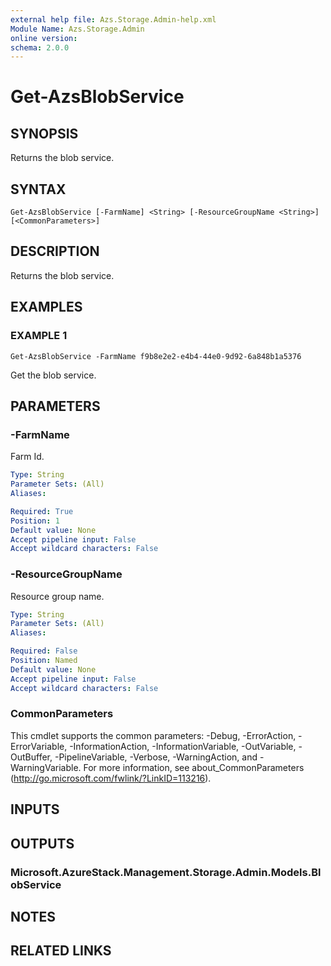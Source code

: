 ```yaml
---
external help file: Azs.Storage.Admin-help.xml
Module Name: Azs.Storage.Admin
online version:
schema: 2.0.0
---
```


# Get-AzsBlobService

## SYNOPSIS
Returns the blob service.

## SYNTAX

```
Get-AzsBlobService [-FarmName] <String> [-ResourceGroupName <String>] [<CommonParameters>]
```

## DESCRIPTION
Returns the blob service.

## EXAMPLES

### EXAMPLE 1
```
Get-AzsBlobService -FarmName f9b8e2e2-e4b4-44e0-9d92-6a848b1a5376
```

Get the blob service.

## PARAMETERS

### -FarmName
Farm Id.

```yaml
Type: String
Parameter Sets: (All)
Aliases:

Required: True
Position: 1
Default value: None
Accept pipeline input: False
Accept wildcard characters: False
```

### -ResourceGroupName
Resource group name.

```yaml
Type: String
Parameter Sets: (All)
Aliases:

Required: False
Position: Named
Default value: None
Accept pipeline input: False
Accept wildcard characters: False
```

### CommonParameters
This cmdlet supports the common parameters: -Debug, -ErrorAction, -ErrorVariable, -InformationAction, -InformationVariable, -OutVariable, -OutBuffer, -PipelineVariable, -Verbose, -WarningAction, and -WarningVariable. For more information, see about_CommonParameters (<http://go.microsoft.com/fwlink/?LinkID=113216>).

## INPUTS

## OUTPUTS

### Microsoft.AzureStack.Management.Storage.Admin.Models.BlobService

## NOTES

## RELATED LINKS
